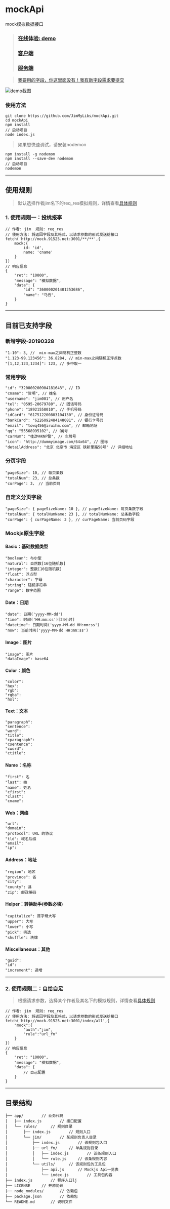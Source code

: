 # mockApi
mock模拟数据接口

> ### [在线体验: demo](http://mock.91525.net)
> ### [客户端](https://github.com/JimMyLibs/mockapi-vueTs)
> ### [服务端](https://github.com/JimMyLibs/mockApi)

> [我要用的字段，你这里面没有！我有新字段需求要提交](https://github.com/JimMyLibs/mockApi/issues/4)

![demo截图](https://raw.githubusercontent.com/JimMyLibs/mockapi-vueTs/master/src/resource/screenshot/mockapi001.png)

### 使用方法
```
git clone https://github.com/JimMyLibs/mockApi.git
cd mockApi
npm install
// 启动项目
node index.js
```
> 如果想快速调试，请安装nodemon
```
npm install -g nodemon
npm install --save-dev nodemon
// 启动项目
nodemon
```
---

## 使用规则
> 默认选择作者jim名下的req_res模拟规则，详情查看[具体规则](https://github.com/JimMyLibs/mockApi/tree/master/app/rules/jim/req_res)

### 1. 使用规则一：投桃报李
```
// 作者: jim  规则: req_res
// 使用方法: 将返回字段及其格式，以请求参数的形式发送给接口
fetch('http://mock.91525.net:3001/**/**',{
	mock:{
		id: 'id',
		name: 'cname'
	}
})
// 响应信息
{
    "ret": "10000",
    "message": "模拟数据",
    "data": {
        "id": "360000201401253686",
        "name": "马云",
    }
}
```
---
## 目前已支持字段

### 新增字段-20190328
```
"1-10": 3, //  min-max之间随机正整数
"1.123-99.123456": 36.8284, // min-max之间随机正浮点数
"[1,12,123,1234]": 123, // 多中取一
```

### 常用字段
```
"id": "320000200904181643", // ID
"cname": "贺明", // 姓名
"username": "jim001", // 用户名
"tel": "0595-20679780", // 固话号码
"phone": "18921558010", // 手机号码
"idCard": "617512200803104130", // 身份证号码
"bankCard": "6226092484148081", // 银行卡号码
"email": "towq456@iruihm.com", // 邮箱地址
"qq": "55568995102", // QQ号
"carNum": "桂ZM4KNP警", // 车牌号
"icon": "http://dummyimage.com/64x64", // 图标
"detailAddress": "北京 北京市 海淀区 铁新里路58号" // 详细地址

```
### 分页字段
```
"pageSize": 10, // 每页条数
"totalNum": 23, // 总条数
"curPage": 3， // 当前页码

```
### 自定义分页字段
```
"pageSize": { pageSizeName: 10 }, // pageSizeName: 每页条数字段
"totalNum": { totalNumName: 23 }, // totalNumName: 总条数字段
"curPage": { curPageName: 3 }, // curPageName: 当前页码字段

```

### Mockjs原生字段

#### Basic：基础数据类型
```
"boolean": 布尔型
"natural": 自然数[16位随机数]
"integer": 整数[16位随机数]
"float": 浮点型
"character": 字母
"string": 随机字符串
"range": 数字范围
```
#### Date：日期
```
"date": 日期('yyyy-MM-dd')
"time": 时间('HH:mm:ss')[24小时]
"datetime": 日期时间('yyyy-MM-dd HH:mm:ss')
"now": 当前时间('yyyy-MM-dd HH:mm:ss')
```
#### Image：图片
```
"image": 图片
"dataImage": base64
```
#### Color：颜色
```
"color":
"hex":
"rgb":
"rgba":
"hsl":
```
#### Text：文本
```
"paragraph":
"sentence":
"word":
"title":
"cparagraph":
"csentence":
"cword":
"ctitle":
```
#### Name：名称
```
"first": 名
"last": 姓
"name": 姓名
"cfirst":
"clast":
"cname":
```
#### Web：网络
```
"url":
"domain":
"protocol": URL 的协议
"tld": 域名后缀
"email":
"ip":
```
#### Address：地址
```
"region": 地区
"province": 省
"city":
"county": 县
"zip": 邮政编码
```
#### Helper：转换助手(参数必填)
```
"capitalize": 首字母大写
"upper": 大写
"lower": 小写
"pick": 挑选
"shuffle": 洗牌
```
#### Miscellaneous：其他
```
"guid":
"id":
"increment": 递增
```




---

### 2. 使用规则二：自给自足

> 根据请求参数，选择某个作者及其名下的模拟规则，详情查看[具体规则](https://github.com/JimMyLibs/mockApi/tree/master/app/rules/jim/url_fn)
```
// 作者: jim  规则: req_res
// 使用方法: 将返回字段及其格式，以请求参数的形式发送给接口
fetch('http://mock.91525.net:3001/index/all',{
	"mock":{
		"auth":"jim",
		"rule":"url_fn"
	}
})
// 响应信息
{
    "ret": "10000",
    "message": "模拟数据",
    "data": {
        // 自己配置
    }
}
```
---

## 目录结构
```
├── app/        // 业务代码
│   ├── index.js        // 接口配置
│   └── rules/      // 规则目录
│       ├── index.js        // 规则入口
│       └── jim/        // 某规则负责人目录
│           ├── index.js        // 该规则包入口
│           ├── url_fn/     // 单条规则目录
│           │   ├── index.js        // 该条规则入口
│           │   └── rule.js     // 该条规则内容
│           └── utils/      // 该规则包的工具包
│               ├── api.js      // Mockjs Api一览表
│               └── index.js        // 工具包内容
├── index.js        // 程序入口lj
├── LICENSE     // 开原协议
├── node_modules/       // 依赖包
├── package.json        // 依赖包
└── README.md       // 说明文件
```